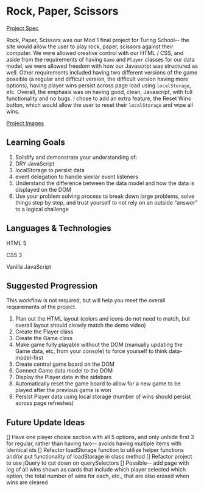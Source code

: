 # Rock, Paper, Scissors

[Project Spec](https://frontend.turing.edu/projects/module-1/rock-paper-scissors-solo.html)

Rock, Paper, Scissors was our Mod 1 final project for Turing School-- the site would allow the user to play rock, paper, scissors against their computer. We were allowed creative control with our HTML / CSS, and aside from the requirements of having `Game` and `Player` classes for our data model, we were allowed freedom with how our Javascript was structured as well. Other requirements included having two different versions of the game possible (a regular and difficult version, the difficult version having more options), having player wins persist across page load using `localStorage`, etc. Overall, the emphasis was on having good, clean, Javascript, with full functionality and no bugs. I chose to add an extra feature, the Reset Wins button, which would allow the user to reset their `localStorage` and wipe all wins.

[Project Images](https://gist.github.com/novaraptur/d931349d334bb64adf08a36883723096)

## Learning Goals

1. Solidify and demonstrate your understanding of:
  1. DRY JavaScript
  2. localStorage to persist data
  3. event delegation to handle similar event listeners
2. Understand the difference between the data model and how the data is displayed on the DOM
3. Use your problem solving process to break down large problems, solve things step by step, and trust yourself to not rely on an outside “answer” to a logical challenge

## Languages & Technologies

HTML 5

CSS 3

Vanilla JavaScript

## Suggested Progression

This workflow is not required, but will help you meet the overall requirements of the project.

1. Plan out the HTML layout (colors and icons do not need to match, but overall layout should closely match the demo video)
2. Create the Player class
3. Create the Game class
4. Make game fully playable without the DOM (manually updating the Game data, etc, from your console) to force yourself to think data-model-first
5. Create central game board on the DOM
6. Connect Game data model to the DOM
7. Display the Player data in the sidebars
8. Automatically reset the game board to allow for a new game to be played after the previous game is won
9. Persist Player data using local storage (number of wins should persist across page refreshes)

## Future Update Ideas

[] Have one player choice section with all 5 options, and only unhide first 3 for regular, rather than having two-- avoids having multiple items with identical ids
[] Refactor loadStorage function to utilize helper functions and/or put functionality of loadStorage in class method
[] Refactor project to use jQuery to cut down on querySelectors
[] Possible-- add page with log of all wins shown as cards that include which player selected which option, the total number of wins for each, etc., that are also erased when wins are cleared
